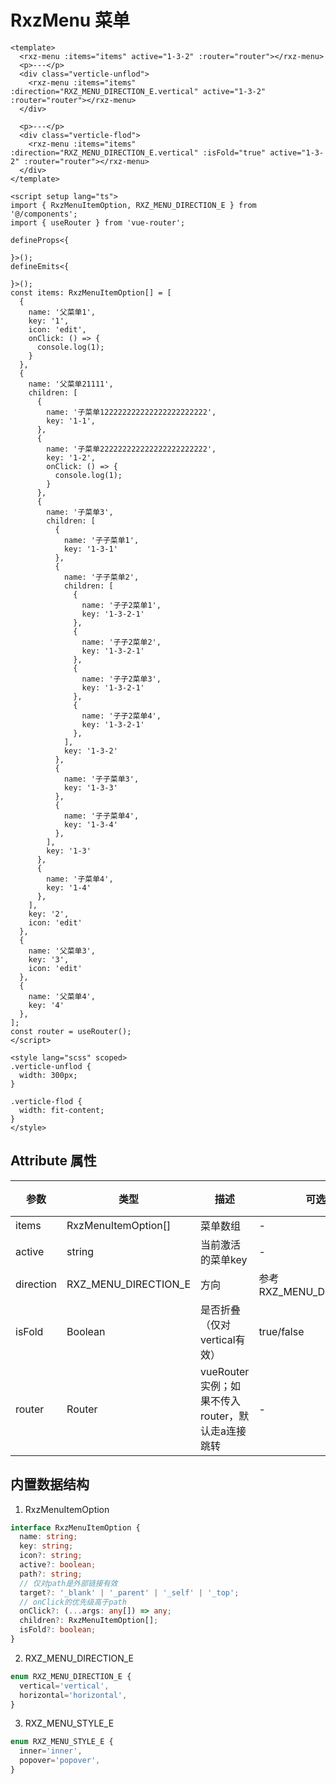 # RxzMenu 菜单

<TestRxzMenu></TestRxzMenu>

```vue
<template>
  <rxz-menu :items="items" active="1-3-2" :router="router"></rxz-menu>
  <p>---</p>
  <div class="verticle-unflod">
    <rxz-menu :items="items" :direction="RXZ_MENU_DIRECTION_E.vertical" active="1-3-2" :router="router"></rxz-menu>
  </div>

  <p>---</p>
  <div class="verticle-flod">
    <rxz-menu :items="items" :direction="RXZ_MENU_DIRECTION_E.vertical" :isFold="true" active="1-3-2" :router="router"></rxz-menu>
  </div>
</template>

<script setup lang="ts">
import { RxzMenuItemOption, RXZ_MENU_DIRECTION_E } from '@/components';
import { useRouter } from 'vue-router';

defineProps<{

}>();
defineEmits<{

}>();
const items: RxzMenuItemOption[] = [
  {
    name: '父菜单1',
    key: '1',
    icon: 'edit',
    onClick: () => {
      console.log(1);
    }
  },
  {
    name: '父菜单21111',
    children: [
      {
        name: '子菜单122222222222222222222222',
        key: '1-1',
      },
      {
        name: '子菜单222222222222222222222222',
        key: '1-2',
        onClick: () => {
          console.log(1);
        }
      },
      {
        name: '子菜单3',
        children: [
          {
            name: '子子菜单1',
            key: '1-3-1'
          },
          {
            name: '子子菜单2',
            children: [
              {
                name: '子子2菜单1',
                key: '1-3-2-1'
              },
              {
                name: '子子2菜单2',
                key: '1-3-2-1'
              },
              {
                name: '子子2菜单3',
                key: '1-3-2-1'
              },
              {
                name: '子子2菜单4',
                key: '1-3-2-1'
              },
            ],
            key: '1-3-2'
          },
          {
            name: '子子菜单3',
            key: '1-3-3'
          },
          {
            name: '子子菜单4',
            key: '1-3-4'
          },
        ],
        key: '1-3'
      },
      {
        name: '子菜单4',
        key: '1-4'
      },
    ],
    key: '2',
    icon: 'edit'
  },
  {
    name: '父菜单3',
    key: '3',
    icon: 'edit'
  },
  {
    name: '父菜单4',
    key: '4'
  },
];
const router = useRouter();
</script>

<style lang="scss" scoped>
.verticle-unflod {
  width: 300px;
}

.verticle-flod {
  width: fit-content;
}
</style>

```

## Attribute 属性

| 参数             | 类型                                | 描述                             | 可选值                             | 默认值         | 必须  |
| -------------- | --------------------------------- | ------------------------------ | ------------------------------- | ----------- | --- |
| items           | RxzMenuItemOption[]           | 菜单数组                          | -                     | []    |     |
| active | string | 当前激活的菜单key | - | '' | |
| direction | RXZ_MENU_DIRECTION_E | 方向 | 参考RXZ_MENU_DIRECTION_E | RXZ_MENU_DIRECTION_E.horizontal | |
| isFold | Boolean | 是否折叠（仅对vertical有效） | true/false | false | |
| router | Router | vueRouter实例；如果不传入router，默认走a连接跳转 | - | - | |

## 内置数据结构

1. RxzMenuItemOption

```ts
interface RxzMenuItemOption {
  name: string;
  key: string;
  icon?: string;
  active?: boolean;
  path?: string;
  // 仅对path是外部链接有效
  target?: '_blank' | '_parent' | '_self' | '_top';
  // onClick的优先级高于path
  onClick?: (...args: any[]) => any;
  children?: RxzMenuItemOption[];
  isFold?: boolean;
}
```

2. RXZ_MENU_DIRECTION_E

```ts
enum RXZ_MENU_DIRECTION_E {
  vertical='vertical',
  horizontal='horizontal',
}
```

3. RXZ_MENU_STYLE_E

```ts
enum RXZ_MENU_STYLE_E {
  inner='inner',
  popover='popover',
}
```
